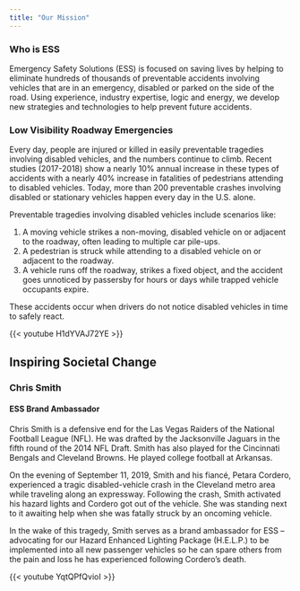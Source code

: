 ```yaml
---
title: "Our Mission"
---
```

### Who is ESS
Emergency Safety Solutions (ESS) is focused on saving lives by helping to eliminate hundreds of thousands of preventable accidents involving vehicles that are in an emergency, disabled or parked on the side of the road. Using experience, industry expertise, logic and energy, we develop new strategies and technologies to help prevent future accidents.

### Low Visibility Roadway Emergencies
Every day, people are injured or killed in easily preventable tragedies involving disabled vehicles, and the numbers continue to climb. Recent studies (2017-2018) show a nearly 10% annual increase in these types of accidents with a nearly 40% increase in fatalities of pedestrians attending to disabled vehicles. Today, more than 200 preventable crashes involving disabled or stationary vehicles happen every day in the U.S. alone.

Preventable tragedies involving disabled vehicles include scenarios like:

1. A moving vehicle strikes a non-moving, disabled vehicle on or adjacent to the roadway, often leading to multiple car pile-ups.
2. A pedestrian is struck while attending to a disabled vehicle on or adjacent to the roadway.
3. A vehicle runs off the roadway, strikes a fixed object, and the accident goes unnoticed by passersby for hours or days while trapped vehicle occupants expire.

These accidents occur when drivers do not notice disabled vehicles in time to safely react.

{{< youtube H1dYVAJ72YE >}} 

## Inspiring Societal Change
### Chris Smith 
#### ESS Brand Ambassador

Chris Smith is a defensive end for the Las Vegas Raiders of the National Football League (NFL). He was drafted by the Jacksonville Jaguars in the fifth round of the 2014 NFL Draft. Smith has also played for the Cincinnati Bengals and Cleveland Browns. He played college football at Arkansas.

 On the evening of September 11, 2019, Smith and his fiancé, Petara Cordero, experienced a tragic disabled-vehicle crash in the Cleveland metro area while traveling along an expressway. Following the crash, Smith activated his hazard lights and Cordero got out of the vehicle. She was standing next to it awaiting help when she was fatally struck by an oncoming vehicle. 

 In the wake of this tragedy, Smith serves as a brand ambassador for ESS – advocating for our Hazard Enhanced Lighting Package (H.E.L.P.) to be implemented into all new passenger vehicles so he can spare others from the pain and loss he has experienced following Cordero’s death.
 
{{< youtube YqtQPfQvioI >}} 
